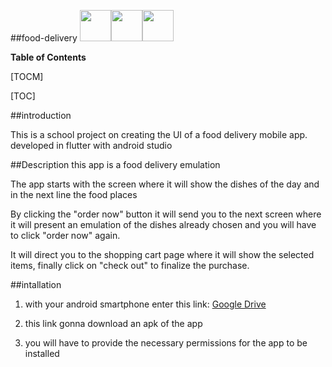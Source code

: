 ##food-delivery
<img src="https://upload.wikimedia.org/wikipedia/commons/thumb/a/a4/Dart-logo-wordmark.svg/1280px-Dart-logo-wordmark.svg.png" width="50"><img src="https://ih1.redbubble.net/image.1057190214.1918/flat,750x1000,075,f.u1.jpg" width="50"><img src="https://upload.wikimedia.org/wikipedia/commons/thumb/6/64/Android_logo_2019_%28stacked%29.svg/1200px-Android_logo_2019_%28stacked%29.svg.png" width="50">

**Table of Contents**


[TOCM]

[TOC]

##introduction

This is a school project on creating the UI of a food delivery mobile app. developed in flutter with android studio

##Description 
this app is a food delivery emulation

The app starts with the screen where it will show the dishes of the day and in the next line the food places

By clicking the "order now" button it will send you to the next screen where it will present an emulation of the dishes already chosen and you will have to click "order now" again.

It will direct you to the shopping cart page where it will show the selected items, finally click on "check out" to finalize the purchase.

##intallation

1. with your android smartphone enter this link: [Google Drive](https://drive.google.com/drive/u/0/my-drive "Google Drive")

2. this link gonna download an apk of the app 

3. you will have to provide the necessary permissions for the app to be installed
